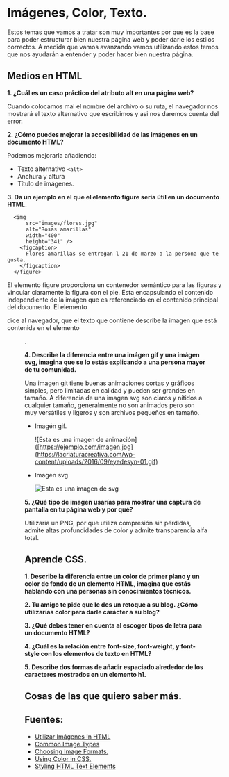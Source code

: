 # Imágenes, Color, Texto.

Estos temas que vamos a tratar son muy importantes por que es la base para poder estructurar bien nuestra página web y poder darle los estilos correctos.
A medida que vamos avanzando vamos utilizando estos temos que nos ayudarán a entender y poder hacer bien nuestra página.

## Medios en HTML

**1. ¿Cuál es un caso práctico del atributo alt en una página web?**

Cuando colocamos mal el nombre del archivo o su ruta, el navegador nos mostrará el texto alternativo que escribimos y asi nos daremos cuenta del error. 

**2. ¿Cómo puedes mejorar la accesibilidad de las imágenes en un documento HTML?**


Podemos mejorarla añadiendo:
+ Texto alternativo `<alt>`
+ Anchura y altura
+ Título de imágenes.


**3. Da un ejemplo en el que el elemento figure sería útil en un documento HTML.**

```<figure>
  <img
      src="images/flores.jpg"
      alt="Rosas amarillas"
      width="400"
      height="341" />
    <figcaption>
      Flores amarillas se entregan l 21 de marzo a la persona que te gusta.
    </figcaption>
  </figure>
```

El elemento figure proporciona un contenedor semántico para las figuras y vincular claramente la figura con el pie.
Esta encapsulando el contenido independiente de la imágen que es referenciado en el contenido principal del documento.
El elemento <figcaption> dice al navegador, que el texto que contiene describe la imagen que está contenida en el elemento <figure>.


**4. Describe la diferencia entre una imágen gif y una imágen svg, imagina que se lo estás explicando a una persona mayor de tu comunidad.**

Una imagen git  tiene buenas animaciones cortas y gráficos simples, pero limitadas en calidad y pueden ser grandes en tamaño.
A diferencia de una imagen svg son claros y nítidos a cualquier tamaño, generalmente no son animados pero son muy versátiles y ligeros y son archivos pequeños en tamaño.

* Imagén gif.
  
  ![Esta es una imagen de animación]([https://ejemplo.com/imagen.jpg](https://lacriaturacreativa.com/wp-content/uploads/2016/09/eyedesyn-01.gif)

* Imagén svg.
  
  ![Esta es una imagen de svg](https://viavector.eu/wp-content/uploads/2022/02/que-es-un-archivo-svg.jpg)


**5. ¿Qué tipo de imagen usarías para mostrar una captura de pantalla en tu página web y por qué?**

Utilizaría un PNG, por que utiliza compresión sin pérdidas, admite altas profundidades de color y admite transparencia alfa total.


## Aprende CSS.

**1. Describe la diferencia entre un color de primer plano y un color de fondo de un elemento HTML, imagina que estás hablando con una personas sin conocimientos técnicos.**


**2. Tu amigo te pide que le des un retoque a su blog. ¿Cómo utilizarías color para darle carácter a su blog?**


**3. ¿Qué debes tener en cuenta al escoger tipos de letra para un documento HTML?**


**4. ¿Cuál es la relación entre font-size, font-weight, y font-style con los elementos de texto en HTML?**



**5. Describe dos formas de añadir espaciado alrededor de los caracteres mostrados en un elemento h1.**


## Cosas de las que quiero saber más.



## Fuentes:

+ [Utilizar Imágenes In HTML](https://developer.mozilla.org/es/docs/Learn/HTML/Multimedia_and_embedding/Images_in_HTML)
+ [Common Image Types](https://developer.mozilla.org/en-US/docs/Web/Media/Formats/Image_types)
+ [Choosing Image Formats.](https://developer.mozilla.org/en-US/docs/Web/Media/Formats/Image_types#choosing_an_image_format)
+ [Using Color in CSS.](https://developer.mozilla.org/en-US/docs/Web/CSS/CSS_Colors/Applying_color)
+ [Styling HTML Text Elements](https://developer.mozilla.org/es/docs/Learn/CSS/Styling_text/Fundamentals)
